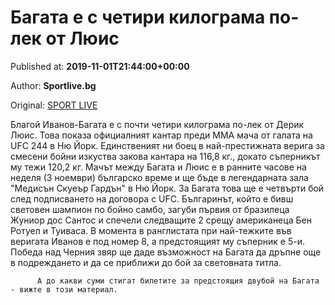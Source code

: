 
# Багата е с четири килограма по-лек от Люис

Published at: **2019-11-01T21:44:00+00:00**

Author: **Sportlive.bg**

Original: [SPORT LIVE](https://www.sportlive.bg/sport/other/bagata-e-s-chetiri-kilograma-po-lek-ot-lyuis--1390948.html)

Благой Иванов-Багата е с почти четири килограма по-лек от Дерик Люис. Това показа официалният кантар преди ММА мача от галата на UFC 244 в Ню Йорк.
Единственият ни боец в най-престижната верига за смесени бойни изкуства закова кантара на 116,8 кг., докато съперникът му тежи 120,2 кг. Мачът между Багата и Люис е в ранните часове на неделя (3 ноември) българско време и ще бъде в легендарната зала "Медисън Скуеър Гардън" в Ню Йорк.
За Багата това ще е четвърти бой след подписването на договора с UFC. Българинът, който е бивш световен шампион по бойно самбо, загуби първия от бразилеца Жуниор дос Сантос и спечели следващите 2 срещу американеца Бен Ротуел и Туиваса.
В момента в ранглистата при най-тежките във веригата Иванов е под номер 8, а предстоящият му съперник е 5-и. Победа над Черния звяр ще даде възможност на Багата да дръпне още в подреждането и да се приближи до бой за световната титла.

        
          А до какви суми стигат билетите за предстоящия двубой на Багата - вижте в този материал.
        
      
